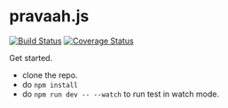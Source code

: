# pravaah.js
[![Build Status](https://travis-ci.org/daveamit/pravaah.js.svg?branch=develop)](https://travis-ci.org/daveamit/pravaah.js) [![Coverage Status](https://coveralls.io/repos/<account>/<repository>/badge.svg?branch=master)](https://coveralls.io/r/<account>/<repository>?branch=master)

Get started.

* clone the repo.
* do `npm install`
* do `npm run dev -- --watch` to run test in watch mode.
